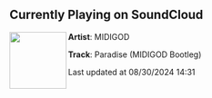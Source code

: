 ## Currently Playing on SoundCloud

[<img align="left" width="100" src="https://i1.sndcdn.com/artworks-CEd19lQG51c2DzZY-nES2nA-t500x500.jpg">](https://soundcloud.com/midigod/paradise)

**Artist**: MIDIGOD 

**Track**: Paradise (MIDIGOD Bootleg)

Last updated at 08/30/2024 14:31
